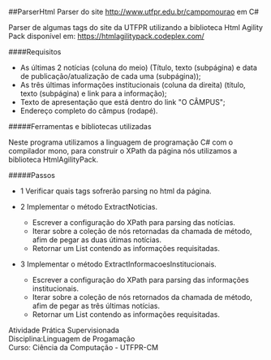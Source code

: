 ##ParserHtml
Parser do site http://www.utfpr.edu.br/campomourao em C#

Parser de algumas tags do site da UTFPR utilizando a biblioteca Html Agility Pack disponível em: https://htmlagilitypack.codeplex.com/


####Requisitos
+ As últimas 2 notícias (coluna do meio) (Título, texto (subpágina) e data de publicação/atualização de cada uma (subpágina));
+ As três últimas informações institucionais (coluna da direita) (título, texto (subpágina) e link para a informação);
+ Texto de apresentação que está dentro do link "O CÂMPUS";
+ Endereço completo do câmpus (rodapé).

#####Ferramentas e bibliotecas utilizadas

Neste programa utilizamos a linguagem de programação C# com o compilador mono, para construir o XPath da página nós utilizamos a biblioteca HtmlAgilityPack.

#####Passos
+ 1 Verificar quais tags sofrerão parsing no html da página.

+ 2 Implementar o método ExtractNoticias.
  - Escrever a configuração do XPath para parsing das notícias.
  - Iterar sobre a coleção de nós retornadas da chamada de método, afim de pegar as duas útimas notícias.
  - Retornar um List<Informacoes> contendo as informações requisitadas.
+ 3 Implementar o método ExtractInformacoesInstitucionais.
  - Escrever a configuração do XPath para parsing das informações institucionais.
  - Iterar sobre a coleção de nós retornados da chamada de método, afim de pegar as três últimas notícias.
  - Retornar um List<Informacao> contendo as informações requisitadas.
  



Atividade Prática Supervisionada <br/>
Disciplina:Linguagem de Progamação <br/>
Curso: Ciência da Computação - UTFPR-CM
